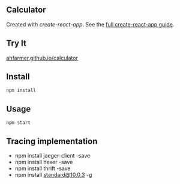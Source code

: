 Calculator
---

Created with *create-react-app*. See the [full create-react-app guide](https://github.com/facebookincubator/create-react-app/blob/master/packages/react-scripts/template/README.md).



Try It
---

[ahfarmer.github.io/calculator](https://ahfarmer.github.io/calculator/)



Install
---

`npm install`



Usage
---

`npm start`

Tracing implementation
----------------------
* npm install jaeger-client -save
* npm install hexer -save
* npm install thrift -save
* npm install standard@10.0.3 -g
